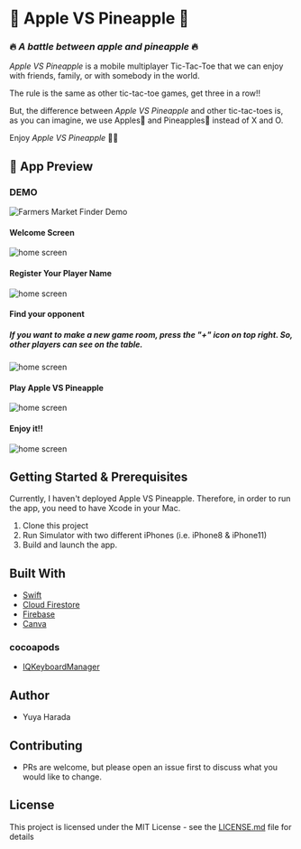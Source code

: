 # 🍎 Apple VS Pineapple 🍍    
### 🔥 *A battle between apple and pineapple* 🔥


*Apple VS Pineapple* is a mobile multiplayer Tic-Tac-Toe that we can enjoy with friends, family, or with somebody in the world. 

The rule is the same as other tic-tac-toe games, get three in a row!! 

But, the difference between *Apple VS Pineapple* and other tic-tac-toes is, as you can imagine, we use Apples🍎 and Pineapples🍍 instead of X and O. 

Enjoy *Apple VS Pineapple* 🎉🎉


## 👀 App Preview

### DEMO
![Farmers Market Finder Demo](demo/demo.gif)


#### Welcome Screen

![home screen](https://i.ibb.co/qRnHfpv/Screen-Shot-2020-08-19-at-20-53-38.png)

#### Register Your Player Name

![home screen](https://i.ibb.co/Jk8nh7q/Screen-Shot-2020-08-19-at-20-56-57.png)



#### Find your opponent
##### If you want to make a new game room, press the "+" icon on top right. So, other players can see on the table.

![home screen](https://i.ibb.co/TKjJnCC/Screen-Shot-2020-08-19-at-20-57-11.png)


#### Play Apple VS Pineapple
![home screen](https://i.ibb.co/LJ4Xrj6/Screen-Shot-2020-08-19-at-20-59-04.png)


#### Enjoy it!!
![home screen](https://i.ibb.co/Qd959dR/Screen-Shot-2020-08-19-at-20-58-23.png)



## Getting Started & Prerequisites

Currently, I haven't deployed Apple VS Pineapple. Therefore, in order to run the app, you need to have Xcode in your Mac. 

1. Clone this project
2. Run Simulator with two different iPhones (i.e. iPhone8 & iPhone11)
3. Build and launch the app. 



## Built With

- [Swift](https://developer.apple.com/swift/)
- [Cloud Firestore](https://cloud.google.com/firestore)
- [Firebase](https://firebase.google.com/)
- [Canva](https://www.canva.com/)

### cocoapods

- [IQKeyboardManager](https://cocoapods.org/pods/IQKeyboardManager)



## Author

- Yuya Harada



## Contributing

- PRs are welcome, but please open an issue first to discuss what you would like to change.


## License

This project is licensed under the MIT License - see the [LICENSE.md](LICENSE.md) file for details


